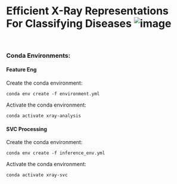 # Efficient X-Ray Representations For Classifying Diseases ![image](https://github.com/user-attachments/assets/5a628e24-18f4-4f3c-b731-8d129c926663)


<br>

### Conda Environments: 
#### Feature Eng
Create the conda environment: 

`conda env create -f environment.yml`

Activate the conda environment: 

`conda activate xray-analysis`
<br>

#### SVC Processing
Create the conda environment: 

`conda env create -f inference_env.yml`

Activate the conda environment: 

`conda activate xray-svc`
